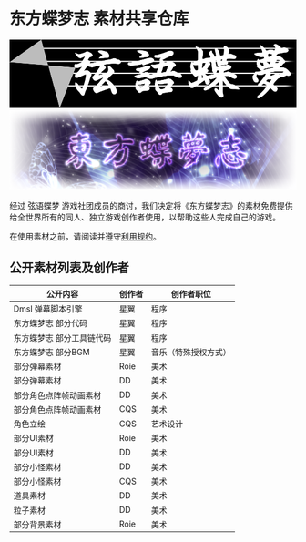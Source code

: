 # 东方蝶梦志 素材共享仓库

![StrrationalismLogo](SSLogo.png)    
![Logo](Logo.png)

经过 弦语蝶梦 游戏社团成员的商讨，我们决定将《东方蝶梦志》的素材免费提供给全世界所有的同人、独立游戏创作者使用，以帮助这些人完成自己的游戏。

在使用素材之前，请阅读并遵守[利用规约](License.md)。

## 公开素材列表及创作者

公开内容               | 创作者 | 创作者职位   
---------------------- | ------ | ------------ 
Dmsl 弹幕脚本引擎      | 星翼   | 程序         
东方蝶梦志 部分代码    | 星翼   | 程序    
东方蝶梦志 部分工具链代码 | 星翼| 程序
东方蝶梦志 部分BGM     | 星翼   | 音乐（特殊授权方式）     
部分弹幕素材           | Roie   | 美术
部分弹幕素材           | DD     | 美术
部分角色点阵帧动画素材 | DD     | 美术
部分角色点阵帧动画素材 | CQS    | 美术
角色立绘               | CQS    | 艺术设计
部分UI素材             | Roie   | 美术
部分UI素材             | DD     | 美术
部分小怪素材           | DD     | 美术
部分小怪素材           | CQS    | 美术
道具素材               | DD     | 美术
粒子素材               | DD     | 美术
部分背景素材           | Roie   | 美术


